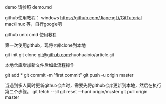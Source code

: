 demo 请参照 demo.md

github使用教程：
windows https://github.com/JiapengLi/GitTutorial  
mac/linux 等，自行google吧

github unix cmd 使用教程

第一次使用github，现将仓库clone到本地

git init 
git clone git@github.com:huohuaioio/article.git

本地仓库增加新文件后如此流程操作

git add *
git commit -m "first commit"
git push -u origin master

当遇到多人同时更新github仓库时，需要先将github仓库更新到本地，然后在执行第二个步骤。
git fetch --all
git reset --hard origin/master
git pull origin master